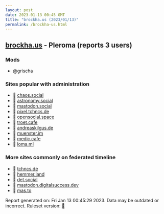 ```yaml
---
layout: post
date: 2023-01-13 00:45 GMT
title: "brockha.us (2023/01/13)"
permalink: /brockha-us.html
---
```


## [brockha.us](https://brockha.us) - Pleroma (reports 3 users)

### Mods
 * @grischa

### Sites popular with administration

* 🐘 [chaos.social](/chaos-social.html)
* 🐘 [astronomy.social](/astronomy-social.html)
* 🐘 [mastodon.social](/mastodon-social.html)
* 🐘 [pixel.tchncs.de](/pixel-tchncs-de.html)
* 🐘 [opensocial.space](/opensocial-space.html)
* 🐘 [troet.cafe](/troet-cafe.html)
* 🐘 [andreaskilgus.de](/andreaskilgus-de.html)
* 🐘 [muenster.im](/muenster-im.html)
* 🐘 [medic.cafe](/medic-cafe.html)
* 🐘 [loma.ml](/loma-ml.html)

### More sites commonly on federated timeline

* 🐘 [tchncs.de](/tchncs-de.html)
* 🐘 [hemmer.land](/hemmer-land.html)
* 🐘 [det.social](/det-social.html)
* 🐘 [mastodon.digitalsuccess.dev](/mastodon-digitalsuccess-dev.html)
* 🐘 [mas.to](/mas-to.html)

Report generated on: Fri Jan 13 00:45:29 2023. Data may be outdated or incorrect.
Ruleset version: [🧁](/version-cupcake)

